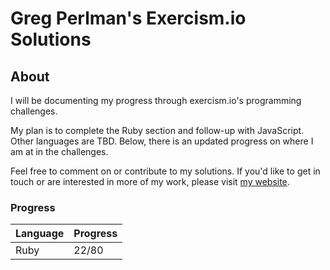 # Greg Perlman's Exercism.io Solutions

## About

I will be documenting my progress through exercism.io's programming challenges. 

My plan is to complete the Ruby section and follow-up with JavaScript. Other languages are TBD. Below, there is an updated progress on where I am at in the challenges.

Feel free to comment on or contribute to my solutions. If you'd like to get in touch or are interested in more of my work, please visit <a href='http://gregperlman.net'>my website</a>.

### Progress

|Language|Progress|
|--------|--------|
|Ruby    |22/80   |
